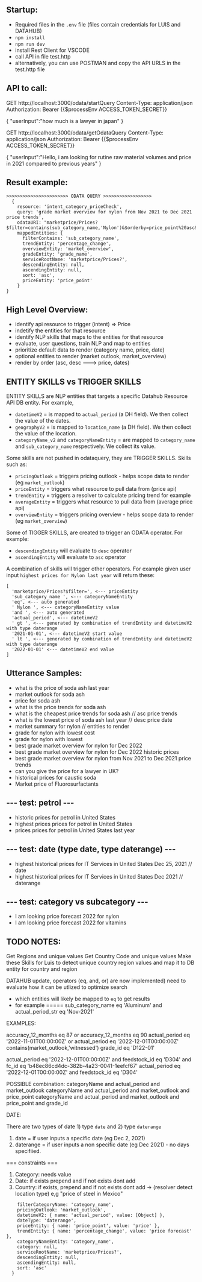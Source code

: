 
## Startup:
- Required files in the `.env` file (files contain credentials for LUIS and DATAHUB)
- `npm install`
- `npm run dev`
- install Rest Client for VSCODE
- call API in file test.http
- alternatively, you can use POSTMAN and copy the API URLS in the test.http file

## API to call:

GET http://localhost:3000/odata/startQuery
Content-Type: application/json
Authorization: Bearer {{$processEnv ACCESS_TOKEN_SECRET}}

{
  "userInput":"how much is a lawyer in japan"
}

GET http://localhost:3000/odata/getOdataQuery
Content-Type: application/json
Authorization: Bearer {{$processEnv ACCESS_TOKEN_SECRET}}

{
  "userInput":"Hello, i am looking for rutine raw material volumes and price in 2021 compared to previous years"
}

## Result example: 

```
>>>>>>>>>>>>>>>>>>>>>>> ODATA QUERY >>>>>>>>>>>>>>>>>> 
  {
    resource: 'intent_category_priceCheck',
    query: 'grade market overview for nylon from Nov 2021 to Dec 2021 price trends',
    odataURI: "marketprice/Prices?$filter=contains(sub_category_name,'Nylon')&$orderby=price_point%20asc&%24format=JSON&%24top=10&%24skip=0&%24count=true",
    mappedEntities: {
      filterContains: 'sub_category_name',
      trendEntity: 'percentage_change',
      overviewEntity: 'market_overview',
      gradeEntity: 'grade_name',
      serviceRootName: 'marketprice/Prices?',
      descendingEntity: null,
      ascendingEntity: null,
      sort: 'asc',
      priceEntity: 'price_point'
    }
}

```

## High Level Overview: 
- identify api resource to trigger (intent) => Price
- indetify the entities for that resource
- identify NLP skills that maps to the entities for that resource
- evaluate, user questions, train NLP and map to entities
- prioritize default data to render (category name, price, date)
- optional entities to render (market outlook, market_overview)
- render by order (asc, desc ---> price, dates) 


## ENTITY SKILLS vs TRIGGER SKILLS

ENTITY SKILLS are NLP entities that targets a specific Datahub Resource API DB entity.  For example, 
  - `datetimeV2` = is mapped to `actual_period` (a DH field).  We then collect the value of the dates.
  - `geographyV2` = is mapped to `location_name` (a DH field).  We then collect the value of the location.
  - `categoryName_v2` and `categoryNameEntity` = are mapped to `category_name` and `sub_category_name` respectively.  We collect its value.

Some skills are not pushed in odataquery, they are TRIGGER SKILLS. Skills such as:
  - `pricingOutlook` = triggers pricing outlook - helps scope data to render (eg `market_outlook`)
  - `priceEntity` = triggers what resource to pull data from (price api)
  - `trendEntity` = triggers a resolver to calculate pricing trend for example
  - `averageEntity` = triggers what resource to pull data from (average price api)
  - `overviewEntity` = triggers pricing overview - helps scope data to render (eg `market_overview`)

Some of TIGGER SKILLS, are created to trigger an ODATA operator.  For example:
  - `descendingEntity` will evaluate to `desc` operator
  - `ascendingEntity` will evaluate to `asc` operator

A combination of skills will trigger other operators.  For example given user input `highest prices for Nylon last year`  will return these: 

```
[
  'marketprice/Prices?$filter=', <--- priceEntity
  'sub_category_name ', <--- categoryNameEntity
  'eq', <--- auto generated
  ' Nylon ', <--- categoryNameEntity value
  'and ', <--- auto generated
  'actual_period', <--- datetimeV2
  ' gt ', <--- generated by combination of trendEntity and datetimeV2 with type daterange 
  '2021-01-01', <--- datetimeV2 start value
  ' lt ', <--- generated by combination of trendEntity and datetimeV2 with type daterange
  '2022-01-01' <--- datetimeV2 end value
]
```

## Utterance Samples: 
- what is the price of soda ash last year
- market outlook for soda ash
- price for soda ash
- what is the price trends for soda ash
- what is the cheapest price trends for soda ash // asc price trends
- what is the lowest price of soda ash last year // desc price date
- market summary for nylon // entities to render
- grade for nylon with lowest cost
- grade for nylon with lowest
- best grade market overview for nylon for Dec 2022
- best grade market overview for nylon for Dec 2022 historic prices
- best grade market overview for nylon from Nov 2021 to Dec 2021 price trends
- can you give the price for a lawyer in UK?
- historical prices for caustic soda
- Market price of Fluorosurfactants

## --- test: petrol ---
- historic prices for petrol in United States
- highest prices prices for petrol in United States
- prices prices for petrol in United States last year

## --- test: date (type date, type daterange) --- 
- highest historical prices for IT Services in United States Dec 25, 2021 // date
- highest historical prices for IT Services in United States Dec 2021 // daterange

## --- test: category vs subcategory ---
- I am looking price forecast 2022 for nylon
- I am looking price forecast 2022 for vitamins

## TODO NOTES:

Get Regions and unique values
Get Country Code and unique values
Make these Skills for Luis to detect unique country region values and map it to DB entity for country and region

DATAHUB update, operators (eq, and, or) are now implemented) need to evaluate how it can be utlized to optimize search
- which entities will likely be mapped to `eq` to get results
- for example ===== sub_category_name eq 'Aluminum' and actual_period_str eq 'Nov-2021'


EXAMPLES: 

accuracy_12_months eq 87 or accuracy_12_months eq 90
actual_period eq '2022-11-01T00:00:00Z' or actual_period eq '2022-12-01T00:00:00Z'
contains(market_outlook,'witnessed')
grade_id eq 'D122-01'

actual_period eq '2022-12-01T00:00:00Z' and feedstock_id eq 'D304' and fc_id eq 'b48ec86cd4dc-382b-4a23-0041-1eefcf67'
actual_period eq '2022-12-01T00:00:00Z' and feedstock_id eq 'D304'


POSSIBLE combination: 
categoryName and actual_period and market_outlook
categoryName and actual_period and market_outlook and price_point
categoryName and actual_period and market_outlook and price_point and grade_id

DATE:

There are two types of date 1) type `date` and 2) type `daterange`
1. date = if user inputs a specific date (eg Dec 2, 2021)
2. daterange = if user inputs a non specific date (eg Dec 2021) - no days specifiied. 

=== constraints ===
1. Category: needs value
2. Date: if exists prepend and if not exists dont add
3. Country: if exists, prepend and if not exists dont add -> (resolver detect location type) e,g "price of steel in Mexico"


``` mappedEntities: {
    filterCategoryName: 'category_name',
    pricingOutlook: 'market_outlook',
    datetimeV2: { name: 'actual_period', value: [Object] },
    dateType: 'daterange',
    priceEntity: { name: 'price_point', value: 'price' },
    trendEntity: { name: 'percentage_change', value: 'price forecast' },
    categoryNameEntity: 'category_name',
    category: null,
    serviceRootName: 'marketprice/Prices?',
    descendingEntity: null,
    ascendingEntity: null,
    sort: 'asc'
  }

```

